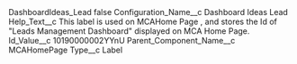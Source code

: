 <?xml version="1.0" encoding="UTF-8"?>
<CustomMetadata xmlns="http://soap.sforce.com/2006/04/metadata" xmlns:xsi="http://www.w3.org/2001/XMLSchema-instance" xmlns:xsd="http://www.w3.org/2001/XMLSchema">
    <label>DashboardIdeas_Lead</label>
    <protected>false</protected>
    <values>
        <field>Configuration_Name__c</field>
        <value xsi:type="xsd:string">Dashboard Ideas Lead</value>
    </values>
    <values>
        <field>Help_Text__c</field>
        <value xsi:type="xsd:string">This label is used on MCAHome Page , and stores the Id of &quot;Leads Management Dashboard&quot; displayed on MCA Home Page.</value>
    </values>
    <values>
        <field>Id_Value__c</field>
        <value xsi:type="xsd:string">10190000002YYnU</value>
    </values>
    <values>
        <field>Parent_Component_Name__c</field>
        <value xsi:type="xsd:string">MCAHomePage</value>
    </values>
    <values>
        <field>Type__c</field>
        <value xsi:type="xsd:string">Label</value>
    </values>
</CustomMetadata>
